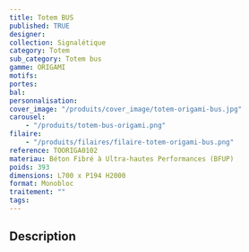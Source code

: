```yaml
---
title: Totem BUS
published: TRUE
designer:
collection: Signalétique
category: Totem
sub_category: Totem bus
gamme: ORIGAMI
motifs:
portes:
bal:
personnalisation:
cover_image: "/produits/cover_image/totem-origami-bus.jpg"
carousel:
    - "/produits/totem-bus-origami.png"
filaire:
    - "/produits/filaires/filaire-totem-origami-bus.png"
reference: TOORIGA0102
materiau: Béton Fibré à Ultra-hautes Performances (BFUP)
poids: 393
dimensions: L700 x P194 H2000
format: Monobloc
traitement: ""
tags:
---
```


## Description
